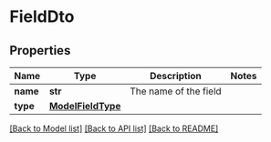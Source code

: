 # FieldDto


## Properties
Name | Type | Description | Notes
------------ | ------------- | ------------- | -------------
**name** | **str** | The name of the field | 
**type** | [**ModelFieldType**](ModelFieldType.md) |  | 

[[Back to Model list]](../README.md#documentation-for-models) [[Back to API list]](../README.md#documentation-for-api-endpoints) [[Back to README]](../README.md)


